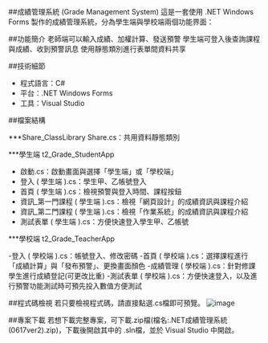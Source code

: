 ##成績管理系統 (Grade Management System)
這是一套使用 .NET Windows Forms 製作的成績管理系統，分為學生端與學校端兩個功能界面：

##功能簡介
老師端可以輸入成績、加權計算、發送預警
學生端可登入後查詢課程與成績、收到預警訊息
使用靜態類別進行表單間資料共享

##技術細節
- 程式語言：C# 
- 平台：.NET Windows Forms 
- 工具：Visual Studio

##檔案結構

***Share_ClassLibrary
Share.cs：共用資料靜態類別

***學生端 t2_Grade_StudentApp

- 啟動.cs：啟動畫面與選擇「學生端」或「學校端」
- 登入 ( 學生端 ).cs：學生甲、乙帳號登入
- 首頁 ( 學生端 ).cs：檢視預警與登入時間、課程按鈕
- 資訊_第一門課程 ( 學生端 ).cs：檢視「網頁設計」的成績資訊與課程介紹
- 資訊_第二門課程 ( 學生端 ).cs：檢視「作業系統」的成績資訊與課程介紹
- 測試表單 ( 學生端 ).cs：方便快速登入學生甲、乙帳號

***學校端 t2_Grade_TeacherApp

-登入 ( 學校端 ).cs：帳號登入、修改密碼
-首頁 ( 學校端 ).cs：選擇課程進行「成績計算」與「發布預警」、更換畫面顏色
-成績管理 ( 學校端 ).cs：針對修課學生進行成績登記(可更改比重)
-測試表單 ( 學校端 ).cs：方便快速登入，以及進行預警功能測試時可預先投入數值方便測試

##程式碼檢視
若只要檢視程式碼，請直接點選.cs檔即可預覽。
![image](https://github.com/user-attachments/assets/d40da0f4-eac3-43a4-a181-e52dddd5093a)

##專案下載
若想下載完整專案，可下載.zip檔(檔名:.NET成績管理系統(0617ver2).zip)，下載後開啟其中的 .sln檔，並於 Visual Studio 中開啟。
